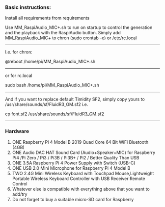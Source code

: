### Basic instructions:

Install all requirements from requirements

Use MM_RaspiAudio_MIC+.sh to run on startup to control the generation and the playback with the RaspiAudio button.
Simply add MM_RaspiAudio_MIC+ to chron (sudo crontab -e) or /etc/rc.local
***
I.e. for chron:

@reboot /home/pi/MM_RaspiAudio_MIC+.sh
***
or for rc.local

sudo bash /home/pi/MM_RaspiAudio_MIC+.sh
***
And if you want to replace default Timidity SF2, simply copy yours to /usr/share/sounds/sf/FluidR3_GM.sf2
i.e.

cp font.sf2 /usr/share/sounds/sf/FluidR3_GM.sf2
***
### Hardware

1) ONE Raspberry Pi 4 Model B 2019 Quad Core 64 Bit WiFi Bluetooth (4GB)
2) ONE Audio DAC HAT Sound Card (Audio+Speaker+MIC) for Raspberry Pi4 /Pi Zero / Pi3 / Pi3B / Pi3B+ / Pi2 / Better Quality Than USB
3) ONE 3.5A Raspberry Pi 4 Power Supply with Switch (USB-C)
4) ONE USB 2.0 Mini Microphone for Raspberry Pi 4 Model B
5) TWO 2.4G Mini Wireless Keyboard with Touchpad Mouse,Lightweight Portable Wireless Keyboard Controller with USB Receiver Remote Control
6) Whatever else is compatible with everything above that you want to add/try
7) Do not forget to buy a suitable micro-SD card for Raspberry

